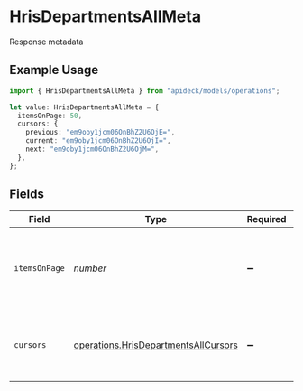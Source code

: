 # HrisDepartmentsAllMeta

Response metadata

## Example Usage

```typescript
import { HrisDepartmentsAllMeta } from "apideck/models/operations";

let value: HrisDepartmentsAllMeta = {
  itemsOnPage: 50,
  cursors: {
    previous: "em9oby1jcm06OnBhZ2U6OjE=",
    current: "em9oby1jcm06OnBhZ2U6OjI=",
    next: "em9oby1jcm06OnBhZ2U6OjM=",
  },
};
```

## Fields

| Field                                                                                        | Type                                                                                         | Required                                                                                     | Description                                                                                  | Example                                                                                      |
| -------------------------------------------------------------------------------------------- | -------------------------------------------------------------------------------------------- | -------------------------------------------------------------------------------------------- | -------------------------------------------------------------------------------------------- | -------------------------------------------------------------------------------------------- |
| `itemsOnPage`                                                                                | *number*                                                                                     | :heavy_minus_sign:                                                                           | Number of items returned in the data property of the response                                | 50                                                                                           |
| `cursors`                                                                                    | [operations.HrisDepartmentsAllCursors](../../models/operations/hrisdepartmentsallcursors.md) | :heavy_minus_sign:                                                                           | Cursors to navigate to previous or next pages through the API                                |                                                                                              |